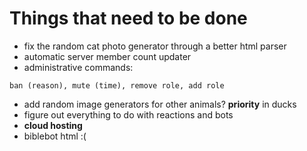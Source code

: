 # Things that need to be done

* fix the random cat photo generator through a better html parser
* automatic server member count updater
* administrative commands:
```
ban (reason), mute (time), remove role, add role
```
* add random image generators for other animals? **priority** in ducks
* figure out everything to do with reactions and bots
* **cloud hosting**
* biblebot html :(
 
